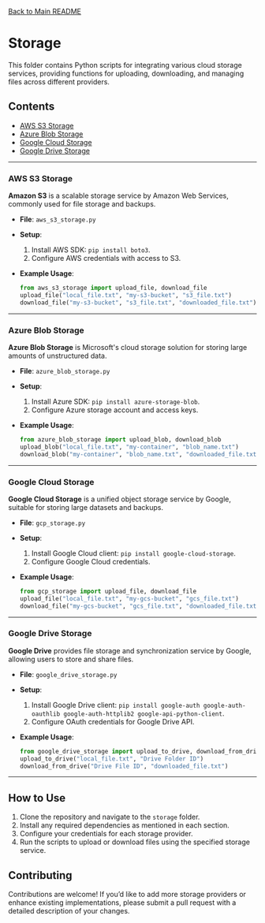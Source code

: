 [Back to Main README](../README.md)

# Storage

This folder contains Python scripts for integrating various cloud storage services, providing functions for uploading, downloading, and managing files across different providers.

## Contents

- [AWS S3 Storage](#aws-s3-storage)
- [Azure Blob Storage](#azure-blob-storage)
- [Google Cloud Storage](#google-cloud-storage)
- [Google Drive Storage](#google-drive-storage)

---

### AWS S3 Storage

**Amazon S3** is a scalable storage service by Amazon Web Services, commonly used for file storage and backups.

- **File**: `aws_s3_storage.py`
- **Setup**:
  1. Install AWS SDK: `pip install boto3`.
  2. Configure AWS credentials with access to S3.

- **Example Usage**:
  ```python
  from aws_s3_storage import upload_file, download_file
  upload_file("local_file.txt", "my-s3-bucket", "s3_file.txt")
  download_file("my-s3-bucket", "s3_file.txt", "downloaded_file.txt")
  ```

---

### Azure Blob Storage

**Azure Blob Storage** is Microsoft's cloud storage solution for storing large amounts of unstructured data.

- **File**: `azure_blob_storage.py`
- **Setup**:
  1. Install Azure SDK: `pip install azure-storage-blob`.
  2. Configure Azure storage account and access keys.

- **Example Usage**:
  ```python
  from azure_blob_storage import upload_blob, download_blob
  upload_blob("local_file.txt", "my-container", "blob_name.txt")
  download_blob("my-container", "blob_name.txt", "downloaded_file.txt")
  ```

---

### Google Cloud Storage

**Google Cloud Storage** is a unified object storage service by Google, suitable for storing large datasets and backups.

- **File**: `gcp_storage.py`
- **Setup**:
  1. Install Google Cloud client: `pip install google-cloud-storage`.
  2. Configure Google Cloud credentials.

- **Example Usage**:
  ```python
  from gcp_storage import upload_file, download_file
  upload_file("local_file.txt", "my-gcs-bucket", "gcs_file.txt")
  download_file("my-gcs-bucket", "gcs_file.txt", "downloaded_file.txt")
  ```

---

### Google Drive Storage

**Google Drive** provides file storage and synchronization service by Google, allowing users to store and share files.

- **File**: `google_drive_storage.py`
- **Setup**:
  1. Install Google Drive client: `pip install google-auth google-auth-oauthlib google-auth-httplib2 google-api-python-client`.
  2. Configure OAuth credentials for Google Drive API.

- **Example Usage**:
  ```python
  from google_drive_storage import upload_to_drive, download_from_drive
  upload_to_drive("local_file.txt", "Drive Folder ID")
  download_from_drive("Drive File ID", "downloaded_file.txt")
  ```

---

## How to Use

1. Clone the repository and navigate to the `storage` folder.
2. Install any required dependencies as mentioned in each section.
3. Configure your credentials for each storage provider.
4. Run the scripts to upload or download files using the specified storage service.

## Contributing

Contributions are welcome! If you’d like to add more storage providers or enhance existing implementations, please submit a pull request with a detailed description of your changes.
